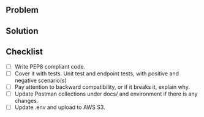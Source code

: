 ## Problem
<!--Explain the problem you are fixing (add the link to the related issue(s), if any).-->


## Solution
<!--Explain the solution that has been implemented, and what has been changed.-->

## Checklist
<!--All boxes should be ticked; if any boxes are un-ticked justify here.-->

- [ ] Write PEP8 compliant code.
- [ ] Cover it with tests. Unit test and endpoint tests, with positive and negative scenario(s)
- [ ] Pay attention to backward compatibility, or if it breaks it, explain why.
- [ ] Update Postman collections under docs/ and environment if there is any changes.
- [ ] Update .env and upload to AWS S3.